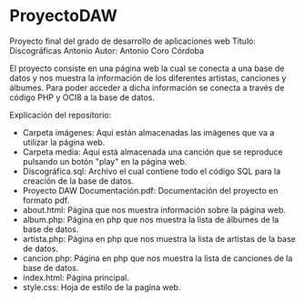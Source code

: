 # ProyectoDAW
Proyecto final del grado de desarrollo de aplicaciones web
Título: Discográficas Antonio
Autor: Antonio Coro Córdoba

El proyecto consiste en una página web la cual se conecta a una base de datos y nos muestra la información de los diferentes artistas, canciones y álbumes.
Para poder acceder a dicha información se conecta a través de código PHP y OCI8 a la base de datos.

Explicación del repositorio:
- Carpeta imágenes: Aquí están almacenadas las imágenes que va a utilizar la página web.
- Carpeta media: Aquí está almacenada una canción que se reproduce pulsando un botón "play" en la página web.
- Discográfica.sql: Archivo el cual contiene todo el código SQL para la creación de la base de datos.
- Proyecto DAW Documentación.pdf: Documentación del proyecto en formato pdf.
- about.html: Página que nos muestra información sobre la página web.
- album.php: Página en php que nos muestra la lista de álbumes de la base de datos.
- artista.php: Página en php que nos muestra la lista de artistas de la base de datos.
- cancion.php: Página en php que nos muestra la lista de canciones de la base de datos.
- index.html: Página principal.
- style.css: Hoja de estilo de la pagina web.
